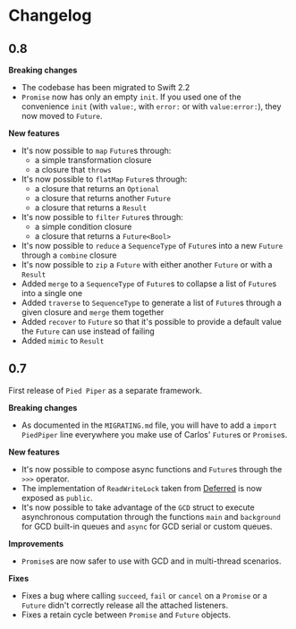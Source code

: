 # Changelog

## 0.8

**Breaking changes**
- The codebase has been migrated to Swift 2.2
- `Promise` now has only an empty `init`. If you used one of the convenience `init` (with `value:`, with `error:` or with `value:error:`), they now moved to `Future`.

**New features**
- It's now possible to `map` `Future`s through:
  - a simple transformation closure
  - a closure that `throws`
- It's now possible to `flatMap` `Future`s through:
  - a closure that returns an `Optional`
  - a closure that returns another `Future`
  - a closure that returns a `Result`  
- It's now possible to `filter` `Future`s through:
  - a simple condition closure
  - a closure that returns a `Future<Bool>`
- It's now possible to `reduce` a `SequenceType` of `Future`s into a new `Future` through a `combine` closure 
- It's now possible to `zip` a `Future` with either another `Future` or with a `Result`
- Added `merge` to a `SequenceType` of `Future`s to collapse a list of `Future`s into a single one
- Added `traverse` to `SequenceType` to generate a list of `Future`s through a given closure and `merge` them together
- Added `recover` to `Future` so that it's possible to provide a default value the `Future` can use instead of failing
- Added `mimic` to `Result`


## 0.7

First release of `Pied Piper` as a separate framework.

**Breaking changes**
- As documented in the `MIGRATING.md` file, you will have to add a `import PiedPiper` line everywhere you make use of Carlos' `Future`s or `Promise`s.

**New features**
- It's now possible to compose async functions and `Future`s through the `>>>` operator.
- The implementation of `ReadWriteLock` taken from [Deferred](https://github.com/bignerdranch/Deferred) is now exposed as `public`.
- It's now possible to take advantage of the `GCD` struct to execute asynchronous computation through the functions `main` and `background` for GCD built-in queues and `async` for GCD serial or custom queues.

**Improvements**
- `Promise`s are now safer to use with GCD and in multi-thread scenarios.

**Fixes**
- Fixes a bug where calling `succeed`, `fail` or `cancel` on a `Promise` or a `Future` didn't correctly release all the attached listeners.
- Fixes a retain cycle between `Promise` and `Future` objects.